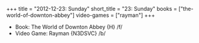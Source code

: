 +++
title = "2012-12-23: Sunday"
short_title = "23: Sunday"
books = ["the-world-of-downton-abbey"]
video-games = ["rayman"]
+++


* Book: The World of Downton Abbey {H} /f/
* Video Game: Rayman {N3DSVC} /b/